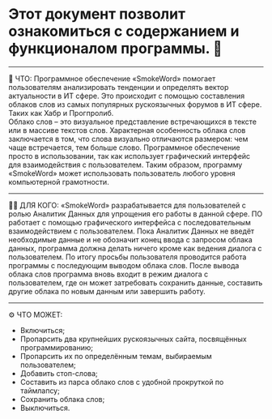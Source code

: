 # Этот документ позволит ознакомиться с содержанием и функционалом программы.  🐍
-----------------
🤔 ЧТО:
Программное обеспечение «SmokeWord» помогает пользователям анализировать тенденции и определять вектор актуальности в ИТ сфере. Это происходит с помощью составления облаков слов из самых популярных рускоязычных форумов в ИТ сфере. Таких как Хабр и Прогпролиб.  
Облако слов – это визуальное представление встречающихся в тексте или в массиве текстов слов. Характерная особенность облака слов заключается в том, что слова визуально отличаются размером: чем чаще встречается, тем больше слово.
Программное обеспечение просто в использовании, так как использует графический интерфейс для взаимодействия с пользователем. Таким образом, программу «SmokeWord» может использовать пользователь любого уровня компьютерной грамотности.

-----------------
👨‍💼 ДЛЯ КОГО:
«SmokeWord» разрабатывается для пользователей с ролью Аналитик Данных для упрощения его работы в данной сфере. ПО работает с помощью графического интерфейса с последовательным взаимодействием с пользователем. 
Пока Аналитик Данных не введёт необходимые данные и не обозначит конец ввода с запросом облака данных, программа должна делать ничего кроме как ведения диалога с пользователем. По итогу просьбы пользователя проводится работа программы с последующим выводом облака слов. 
После вывода облака слов программа вновь входит в режим диалога с пользователем, где он может затребовать сохранить данные, составить другие облака по новым данным или завершить работу. 

-----------------
⚙ ЧТО МОЖЕТ:
 - Включиться;
 - Пропарсить два крупнейших рускоязычных сайта, посвящённых программированию;
 - Пропарсить их по определённым темам, выбираемым пользователем;
 - Добавить стоп-слова;
 - Составить из парса облако слов с удобной прокруткой по таймлапсу;
 - Сохранить облака слов;
 - Выключиться.
